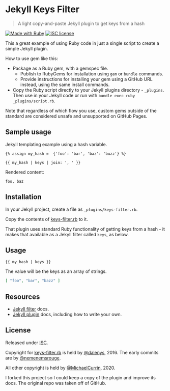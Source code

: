 # Jekyll Keys Filter
> A light copy-and-paste Jekyll plugin to get keys from a hash

[![Made with Ruby](https://img.shields.io/badge/Made_with-Ruby-blue?logo=ruby)](https://ruby-lang.org)
[![ISC license](https://img.shields.io/badge/License-ISC-blue.svg)](#license)

This a great example of using Ruby code in just a single script to create a simple Jekyll plugin. 

How to use gem like this:

- Package as a Ruby gem, with a gemspec file.
    - Publish to RubyGems for installation using `gem` or `bundle` commands. 
    - Provide instructions for installing your gem using a GitHub URL instead, using the same install commands.
- Copy the Ruby script directly to your Jekyll plugins directory - `_plugins`. Then use in your Jekyll code or run with `bundle exec ruby _plugins/script.rb`.

Note that regardless of which flow you use, custom gems outside of the standard are considered unsafe and unsupported on GitHub Pages.


## Sample usage

Jekyll templating example using a hash variable.

```liquid
{% assign my_hash =  {'foo': 'bar', 'baz': 'buzz'} %}

{{ my_hash | keys | join: ', ' }}
```

Rendered content:

```
foo, baz
```


## Installation

In your Jekyll project, create a file as `_plugins/keys-filter.rb`.

Copy the contents of [keys-filter.rb](/keys-filter.rb) to it.

That plugin uses standard Ruby functionality of getting keys from a hash - it makes that available as a Jekyll filter called `keys`, as below.


## Usage

```liquid
{{ my_hash | keys }}
```

The value will be the keys as an array of strings.

```json
[ "foo", "bar", "bazz" ]
```


## Resources

- [Jekyll filter](https://jekyllrb.com/docs/liquid/filters/) docs.
- [Jekyll plugin](https://jekyllrb.com/docs/plugins/) docs, including how to write your own.


## License

Released under [ISC](/LICENSE).

Copyright for [keys-filter.rb](/keys-filter.rb) is held by [@dalenys](https://github.com/dalenys), 2016. The early commits are by [@nemenemsrouge](https://github.com/nemenemsrouge). 

All other copyright is held by [@MichaelCurrin](https://github.com/MichaelCurrin), 2020.

I forked this project so I could keep a copy of the plugin and improve its docs. The original repo was taken off of GitHub.
